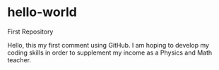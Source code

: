 # hello-world
First Repository

Hello, this my first comment using GitHub.  I am hoping to develop my coding skills in order to supplement my income as a Physics and Math teacher.  
